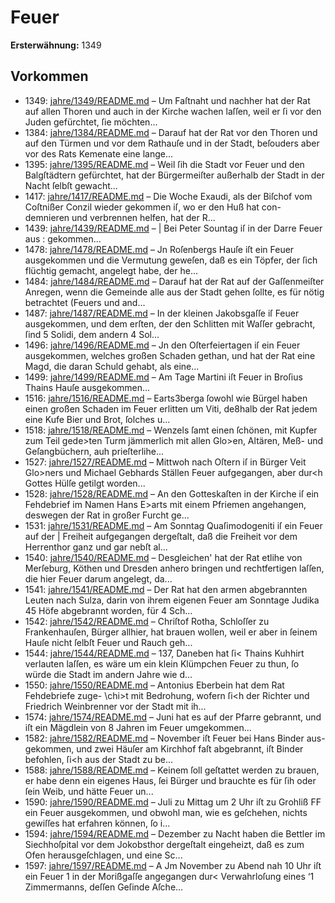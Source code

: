 # Feuer

**Ersterwähnung:** 1349

## Vorkommen
- 1349: [jahre/1349/README.md](../jahre/1349/README.md) – Um Faſtnaht und nachher hat der Rat auf allen
Thoren und auch in der Kirche wachen laſſen, weil er ſi
vor den Juden gefürchtet, ſie möchten...
- 1384: [jahre/1384/README.md](../jahre/1384/README.md) – Darauf hat der Rat vor den Thoren und auf den Türmen
und vor dem Rathauſe und in der Stadt, beſouders aber
vor des Rats Kemenate eine lange...
- 1395: [jahre/1395/README.md](../jahre/1395/README.md) – Weil ſih die Stadt vor Feuer und den Balgſtädtern
gefürchtet, hat der Bürgermeiſter außerhalb der Stadt in
der Nacht ſelbſt gewacht...
- 1417: [jahre/1417/README.md](../jahre/1417/README.md) – Die Woche Exaudi, als der Biſchof vom Coſtnißer
Conzil wieder gekommen iſ, wo er den Huß hat con-
demnieren und verbrennen helfen, hat der R...
- 1439: [jahre/1439/README.md](../jahre/1439/README.md) – |
Bei Peter Sountag iſ in der Darre Feuer aus
: gekommen...
- 1478: [jahre/1478/README.md](../jahre/1478/README.md) – Jn Roſenbergs Hauſe iſt ein Feuer ausgekommen und
die Vermutung geweſen, daß es ein Töpfer, der ſich
flüchtig gemacht, angelegt habe, der he...
- 1484: [jahre/1484/README.md](../jahre/1484/README.md) – Darauf hat der Rat auf der
Gaſſenmeiſter Anregen, wenn die Gemeinde alle aus der
Stadt gehen ſollte, es für nötig betrachtet (Feuers und
and...
- 1487: [jahre/1487/README.md](../jahre/1487/README.md) – In der kleinen Jakobsgaſſe iſ Feuer ausgekommen,
und dem erſten, der den Schlitten mit Waſſer gebracht,
ſind 5 Solidi, dem andern 4 Sol...
- 1496: [jahre/1496/README.md](../jahre/1496/README.md) – Jn den Oſterfeiertagen iſ ein Feuer ausgekommen,
welches großen Schaden gethan, und hat der Rat eine
Magd, die daran Schuld gehabt, als eine...
- 1499: [jahre/1499/README.md](../jahre/1499/README.md) – Am Tage Martini iſt Feuer in Broſius Thains Hauſe
ausgekommen...
- 1516: [jahre/1516/README.md](../jahre/1516/README.md) – Earts3berga ſowohl wie Bürgel haben einen großen
Schaden im Feuer erlitten um Viti, de8halb der Rat jedem
eine Kufe Bier und Brot, ſolches u...
- 1518: [jahre/1518/README.md](../jahre/1518/README.md) – Wenzels ſamt einen
ſchönen, mit Kupfer zum Teil gede>ten Turm jämmerlich
mit allen Glo>en, Altären, Meß- und Geſangbüchern, auh
prieſterlihe...
- 1527: [jahre/1527/README.md](../jahre/1527/README.md) – Mittwoh nach Oſtern iſ in Bürger Veit Glo>ners
und Michael Gebhards Ställen Feuer aufgegangen, aber
dur<h Gottes Hülſe getilgt worden...
- 1528: [jahre/1528/README.md](../jahre/1528/README.md) – An den Gotteskaſten in der Kirche iſ ein Fehdebrief
im Namen Hans E>arts mit einem Pfriemen angehangen,
deswegen der Rat in großer Furcht ge...
- 1531: [jahre/1531/README.md](../jahre/1531/README.md) – Am Sonntag Quaſimodogeniti iſ ein Feuer auf der |
Freiheit aufgegangen dergeſtalt, daß die Freiheit vor dem
Herrenthor ganz und gar nebſt al...
- 1540: [jahre/1540/README.md](../jahre/1540/README.md) – Desgleichen' hat der Rat etlihe von Merſeburg, Köthen
und Dresden anhero bringen und rechtfertigen laſſen, die
hier Feuer darum angelegt, da...
- 1541: [jahre/1541/README.md](../jahre/1541/README.md) – Der Rat hat den armen abgebrannten Leuten nach
Sulza, darin von ihrem eigenen Feuer am Sonntage
Judika 45 Höfe abgebrannt worden, für 4 Sch...
- 1542: [jahre/1542/README.md](../jahre/1542/README.md) – Chriſtof Rotha, Schloſſer zu Frankenhauſen, Bürger
allhier, hat brauen wollen, weil er aber in ſeinem Hauſe
nicht ſelbſt Feuer und Rauch geh...
- 1544: [jahre/1544/README.md](../jahre/1544/README.md) – 137, Daneben hat ſi< Thains Kuhhirt
verlauten laſſen, es wäre um ein klein Klümpchen Feuer
zu thun, ſo würde die Stadt im andern Jahre wie d...
- 1550: [jahre/1550/README.md](../jahre/1550/README.md) – Antonius Eberbein hat dem Rat Fehdebriefe zuge-
\chi>t mit Bedrohung, wofern ſi<h der Richter und Friedrich
Weinbrenner vor der Stadt mit ih...
- 1574: [jahre/1574/README.md](../jahre/1574/README.md) – Juni hat es auf der Pfarre gebrannt, und
iſt ein Mägdlein von 8 Jahren im Feuer umgekommen...
- 1582: [jahre/1582/README.md](../jahre/1582/README.md) – November iſt Feuer bei Hans Binder aus-
gekommen, und zwei Häuſer am Kirchhof faſt abgebrannt,
iſt Binder befohlen, ſi<h aus der Stadt zu be...
- 1588: [jahre/1588/README.md](../jahre/1588/README.md) – Keinem ſoll geſtattet werden zu brauen,
er habe denn ein eigenes Haus, ſei Bürger und brauchte
es für ſih oder ſein Weib, und hätte Feuer un...
- 1590: [jahre/1590/README.md](../jahre/1590/README.md) – Juli zu Mittag um 2 Uhr iſt zu Grohliß FF
ein Feuer ausgekommen, und obwohl man, wie es geſchehen,
nichts gewiſſes hat erfahren können, ſo i...
- 1594: [jahre/1594/README.md](../jahre/1594/README.md) – Dezember zu Nacht haben die Bettler im
Siechhoſpital vor dem Jokobsthor dergeſtalt eingeheizt,
daß es zum Ofen herausgeſchlagen, und eine Sc...
- 1597: [jahre/1597/README.md](../jahre/1597/README.md) – A Jm November zu Abend nah 10 Uhr iſt ein Feuer
1 in der Morißgaſſe angegangen dur< Verwahrloſung eines
‘1 Zimmermanns, deſſen Geſinde Aſche...
